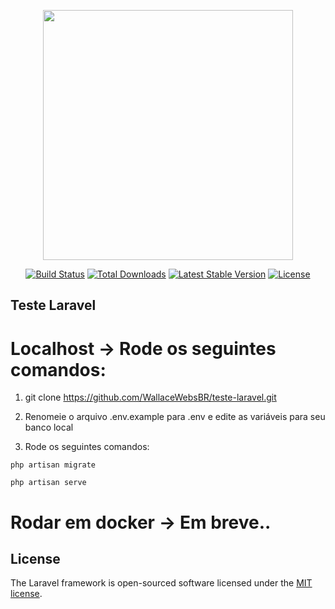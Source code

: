 <p align="center"><a href="https://laravel.com" target="_blank"><img src="https://raw.githubusercontent.com/laravel/art/master/logo-lockup/5%20SVG/2%20CMYK/1%20Full%20Color/laravel-logolockup-cmyk-red.svg" width="400"></a></p>

<p align="center">
<a href="https://travis-ci.org/laravel/framework"><img src="https://travis-ci.org/laravel/framework.svg" alt="Build Status"></a>
<a href="https://packagist.org/packages/laravel/framework"><img src="https://img.shields.io/packagist/dt/laravel/framework" alt="Total Downloads"></a>
<a href="https://packagist.org/packages/laravel/framework"><img src="https://img.shields.io/packagist/v/laravel/framework" alt="Latest Stable Version"></a>
<a href="https://packagist.org/packages/laravel/framework"><img src="https://img.shields.io/packagist/l/laravel/framework" alt="License"></a>
</p>

## Teste Laravel
# Localhost -> Rode os seguintes comandos:
1. git clone https://github.com/WallaceWebsBR/teste-laravel.git

2. Renomeie o arquivo .env.example para .env e edite as variáveis para seu banco local

3. Rode os seguintes comandos: 
```shell
php artisan migrate

php artisan serve
```

# Rodar em docker -> Em breve..

## License

The Laravel framework is open-sourced software licensed under the [MIT license](https://opensource.org/licenses/MIT).
